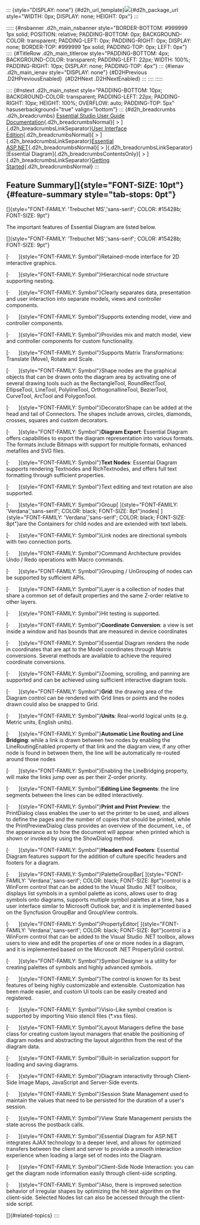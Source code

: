 ::: {style="DISPLAY: none"}
[](ms-xhelp:///?Id=d2h_url_template){#d2h_url_template}![](!package_url!){#d2h_package_url style="WIDTH: 0px; DISPLAY: none; HEIGHT: 0px"}
:::

::::: {#nsbanner .d2h_main_nsbanner style="BORDER-BOTTOM: #999999 1px solid; POSITION: relative; PADDING-BOTTOM: 0px; BACKGROUND-COLOR: transparent; PADDING-LEFT: 0px; PADDING-RIGHT: 0px; DISPLAY: none; BORDER-TOP: #999999 1px solid; PADDING-TOP: 0px; LEFT: 0px"}
:::: {#TitleRow .d2h_main_titlerow style="PADDING-BOTTOM: 4px; BACKGROUND-COLOR: transparent; PADDING-LEFT: 22px; WIDTH: 100%; PADDING-RIGHT: 10px; DISPLAY: none; PADDING-TOP: 4px"}
::: {#ienav .d2h_main_ienav style="DISPLAY: none"}
[](ms-xhelp:///?Id=743bc749-6de7-45e6-a48c-e31a6d830437){#D2HPrevious .D2HPreviousEnabled}  [](ms-xhelp:///?Id=f9aa55fb-f8cf-43da-a8be-de231dc0d949){#D2HNext .D2HNextEnabled}
:::
::::
:::::

:::: {#nstext .d2h_main_nstext style="PADDING-BOTTOM: 10px; BACKGROUND-COLOR: transparent; PADDING-LEFT: 22px; PADDING-RIGHT: 10px; HEIGHT: 100%; OVERFLOW: auto; PADDING-TOP: 5px" hasuserbackground="true" valign="bottom"}
::: {#d2h_breadcrumbs .d2h_breadcrumbs}
[Essential Studio User Guide Documentation](ms-xhelp:///?Id=12457748-09e3-4d74-a240-8e049cedf030){.d2h_breadcrumbsNormal}[ \> ]{.d2h_breadcrumbsLinkSeparator}[User Interface Edition](ms-xhelp:///?Id=c29296b7-531c-413b-a0ec-488ca1f7f669){.d2h_breadcrumbsNormal}[ \> ]{.d2h_breadcrumbsLinkSeparator}[Essential ASP.NET](ms-xhelp:///?Id=25c35330-c127-4dad-9a92-ed79dc7261a6){.d2h_breadcrumbsNormal}[ \> ]{.d2h_breadcrumbsLinkSeparator}[Essential Diagram]{.d2h_breadcrumbsContentsOnly}[ \> ]{.d2h_breadcrumbsLinkSeparator}[Getting Started](ms-xhelp:///?Id=3d72ef03-8b3b-4fa5-bca1-3f5b0ace1f3b){.d2h_breadcrumbsNormal}
:::

## Feature Summary[]{style="FONT-SIZE: 10pt"} {#feature-summary style="tab-stops: 0pt"}

[]{style="FONT-FAMILY: 'Trebuchet MS','sans-serif'; COLOR: #15428b; FONT-SIZE: 9pt"} 

The important features of Essential Diagram are listed below.

[]{style="FONT-FAMILY: 'Trebuchet MS','sans-serif'; COLOR: #15428b; FONT-SIZE: 9pt"} 

[·      ]{style="FONT-FAMILY: Symbol"}Retained-mode interface for 2D interactive graphics.

[·      ]{style="FONT-FAMILY: Symbol"}Hierarchical node structure supporting nesting.

[·      ]{style="FONT-FAMILY: Symbol"}Clearly separates data, presentation and user interaction into separate models, views and controller components.

[·      ]{style="FONT-FAMILY: Symbol"}Supports extending model, view and controller components.

[·      ]{style="FONT-FAMILY: Symbol"}Provides mix and match model, view and controller components for custom functionality.

[·      ]{style="FONT-FAMILY: Symbol"}Supports Matrix Transformations: Translate (Move), Rotate and Scale.

[·      ]{style="FONT-FAMILY: Symbol"}Shape nodes are the graphical objects that can be drawn onto the diagram area by activating one of several drawing tools such as the RectangleTool, RoundRectTool, EllipseTool, LineTool, PolylineTool, OrthogonallineTool, BezierTool, CurveTool, ArcTool and PolygonTool.

[·      ]{style="FONT-FAMILY: Symbol"}DecoratorShape can be added at the head and tail of Connectors. The shapes include arrows, circles, diamonds, crosses, squares and custom decorators.

[·      ]{style="FONT-FAMILY: Symbol"}**Diagram Export**: Essential Diagram offers capabilities to export the diagram representation into various formats. The formats include Bitmaps with support for multiple formats, enhanced metafiles and SVG files.

[·      ]{style="FONT-FAMILY: Symbol"}**Text Nodes**: Essential Diagram supports rendering Textnodes and RichTextnodes, and offers full text formatting through sufficient properties.

[·      ]{style="FONT-FAMILY: Symbol"}Text editing and text rotation are also supported.

[·      ]{style="FONT-FAMILY: Symbol"}Group[ ]{style="FONT-FAMILY: 'Verdana','sans-serif'; COLOR: black; FONT-SIZE: 8pt"}nodes[ ]{style="FONT-FAMILY: 'Verdana','sans-serif'; COLOR: black; FONT-SIZE: 8pt"}are the Containers for child nodes and are extended with text labels.

[·      ]{style="FONT-FAMILY: Symbol"}Link nodes are directional symbols with two connection ports.

[·      ]{style="FONT-FAMILY: Symbol"}Command Architecture provides Undo / Redo operations with Macro commands.

[·      ]{style="FONT-FAMILY: Symbol"}Grouping / UnGrouping of nodes can be supported by sufficient APIs.

[·      ]{style="FONT-FAMILY: Symbol"}Layer is a collection of nodes that share a common set of default properties and the same Z-order relative to other layers.

[·      ]{style="FONT-FAMILY: Symbol"}Hit testing is supported.

[·      ]{style="FONT-FAMILY: Symbol"}**Coordinate Conversion**: a view is set inside a window and has bounds that are measured in device coordinates

[·      ]{style="FONT-FAMILY: Symbol"}Essential Diagram renders the node in coordinates that are apt to the Model coordinates through Matrix conversions. Several methods are available to achieve the required coordinate conversions.

[·      ]{style="FONT-FAMILY: Symbol"}Zooming, scrolling, and panning are supported and can be achieved using sufficient interactive diagram tools.

[·      ]{style="FONT-FAMILY: Symbol"}**Grid**: the drawing area of the Diagram control can be rendered with Grid lines or points and the nodes drawn could also be snapped to Grid.

[·      ]{style="FONT-FAMILY: Symbol"}**Units**: Real-world logical units (e.g. Metric units, English units).

[·      ]{style="FONT-FAMILY: Symbol"}**Automatic Line Routing and Line Bridging**: while a link is drawn between two nodes by enabling the LineRoutingEnabled property of that link and the diagram view, if any other node is found in between them, the line will be automatically re-routed around those nodes

[·      ]{style="FONT-FAMILY: Symbol"}Enabling the LineBridging property, will make the links jump over as per their Z-order priority.

[·      ]{style="FONT-FAMILY: Symbol"}**Editing Line Segments**: the line segments between the lines can be edited interactively.

[·      ]{style="FONT-FAMILY: Symbol"}**Print and Print Preview**: the PrintDialog class enables the user to set the printer to be used, and allows to define the pages and the number of copies that should be printed, while the PrintPreviewDialog class provides an overview of the document, i.e., of the appearance as to how the document will appear when printed which is shown or invoked by using the ShowDialog method.

[·      ]{style="FONT-FAMILY: Symbol"}**Headers and Footers**: Essential Diagram features support for the addition of culture specific headers and footers for a diagram.

[·      ]{style="FONT-FAMILY: Symbol"}PaletteGroupBar[ ]{style="FONT-FAMILY: 'Verdana','sans-serif'; COLOR: black; FONT-SIZE: 8pt"}control is a WinForm control that can be added to the Visual Studio .NET toolbox, displays list symbols in a symbol palette as icons, allows user to drag symbols onto diagrams, supports multiple symbol palettes at a time, has a user interface similar to Microsoft Outlook bar, and it is implemented based on the Syncfusion GroupBar and GroupView controls.

[·      ]{style="FONT-FAMILY: Symbol"}PropertyEditor[ ]{style="FONT-FAMILY: 'Verdana','sans-serif'; COLOR: black; FONT-SIZE: 8pt"}control is a WinForm control that can be added to the Visual Studio .NET toolbox, allows users to view and edit the properties of one or more nodes in a diagram, and it is implemented based on the Microsoft .NET PropertyGrid control.

[·      ]{style="FONT-FAMILY: Symbol"}Symbol Designer is a utility for creating palettes of symbols and highly advanced symbols.

[·      ]{style="FONT-FAMILY: Symbol"}The control is known for its best features of being highly customizable and extensible. Customization has been made easier, and custom UI tools can be easily created and registered.

[·      ]{style="FONT-FAMILY: Symbol"}Visio-Like symbol creation is supported by importing Visio stencil files (\*.vss files).

[·      ]{style="FONT-FAMILY: Symbol"}Layout Managers define the base class for creating custom layout managers that enable the positioning of diagram nodes and abstracting the layout algorithm from the rest of the diagram data.

[·      ]{style="FONT-FAMILY: Symbol"}Built-in serialization support for loading and saving diagrams.

[·      ]{style="FONT-FAMILY: Symbol"}Diagram interactivity through Client-Side Image Maps, JavaScript and Server-Side events.

[·      ]{style="FONT-FAMILY: Symbol"}Session State Management used to maintain the values that need to be persisted for the duration of a user\'s session.

[·      ]{style="FONT-FAMILY: Symbol"}View State Management persists the state across the postback calls.

[·      ]{style="FONT-FAMILY: Symbol"}Essential Diagram for ASP.NET integrates AJAX technology to a deeper level, and allows for optimized transfers between the client and server to provide a smooth interaction experience when loading a large set of nodes into the Diagram.

[·      ]{style="FONT-FAMILY: Symbol"}Client-Side Node Interaction: you can get the diagram node information easily through client-side scripting.

[·      ]{style="FONT-FAMILY: Symbol"}Also, there is improved selection behavior of irregular shapes by optimizing the hit-test algorithm on the client-side. Selected Nodes list can also be accessed through the client-side script.

[]{#related-topics}
::::
